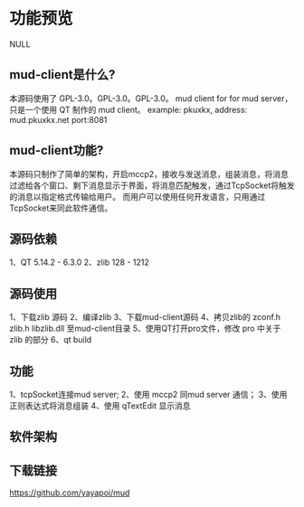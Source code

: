# 功能预览

NULL

## mud-client是什么?

本源码使用了 GPL-3.0。GPL-3.0。GPL-3.0。
mud client for for mud server，只是一个使用 QT 制作的 mud client。 example: pkuxkx,   address: mud.pkuxkx.net   port:8081

## mud-client功能?

本源码只制作了简单的架构，开启mccp2，接收与发送消息，组装消息，将消息过滤给各个窗口、剩下消息显示于界面，将消息匹配触发，通过TcpSocket将触发的消息以指定格式传输给用户。
而用户可以使用任何开发语言，只用通过TcpSocket来同此软件通信。

## 源码依赖
1、QT 5.14.2 - 6.3.0
2、zlib 128 - 1212

## 源码使用
1、下载zlib 源码
2、编译zlib
3、下载mud-client源码
4、拷贝zlib的 zconf.h  zlib.h libzlib.dll 至mud-client目录
5、使用QT打开pro文件，修改 pro 中关于 zlib 的部分
6、qt build

## 功能
1、tcpSocket连接mud server;
2、使用 mccp2 同mud server 通信；
3、使用正则表达式将消息组装
4、使用 qTextEdit 显示消息

## 软件架构

## 下载链接
https://github.com/yayapoi/mud
